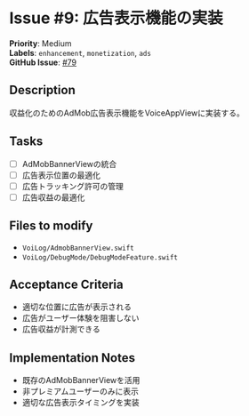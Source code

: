 # Issue #9: 広告表示機能の実装

**Priority**: Medium  
**Labels**: `enhancement`, `monetization`, `ads`  
**GitHub Issue**: [#79](https://github.com/entaku0818/VoiceMemo/issues/79)

## Description
収益化のためのAdMob広告表示機能をVoiceAppViewに実装する。

## Tasks
- [ ] AdMobBannerViewの統合
- [ ] 広告表示位置の最適化
- [ ] 広告トラッキング許可の管理
- [ ] 広告収益の最適化

## Files to modify
- `VoiLog/AdmobBannerView.swift`
- `VoiLog/DebugMode/DebugModeFeature.swift`

## Acceptance Criteria
- 適切な位置に広告が表示される
- 広告がユーザー体験を阻害しない
- 広告収益が計測できる

## Implementation Notes
- 既存のAdMobBannerViewを活用
- 非プレミアムユーザーのみに表示
- 適切な広告表示タイミングを実装
